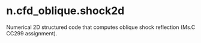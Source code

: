# n.cfd_oblique.shock2d
Numerical 2D structured code that computes oblique shock reflection (Ms.C CC299 assignment).
